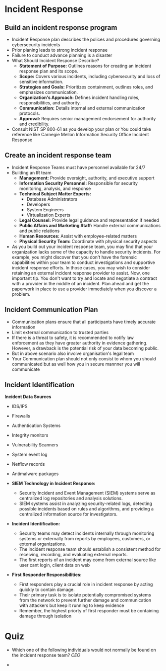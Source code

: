 # Incident Response
## Build an incident response program
- Incident Response plan describes the polices and procedures governing cybersecurity incidents
- Prior planing leads to strong incident response
- Failure to conduct advance planning is a disaster
- What Should Incident Response Describe?
  - **Statement of Purpose:** Outlines reasons for creating an incident response plan and its scope.
  - **Scope:** Covers various incidents, including cybersecurity and loss of sensitive information.
  - **Strategies and Goals:** Prioritizes containment, outlines roles, and emphasizes communication.
  - **Organization's Approach:** Defines incident handling roles, responsibilities, and authority.
  - **Communication:** Details internal and external communication protocols.
  - **Approval:** Requires senior management endorsement for authority and credibility.
- Consult NIST SP 800-61 as you develop your plan or You could take reference like Carnegie Mellon Information Security Office Incident Response
    
## Create an incident response team
- Incident Response Teams must have personnel available for 24/7
- Building an IR team
  - **Management:** Provide oversight, authority, and executive support
  - **Information Security Personnel:** Responsible for security monitoring, analysis, and response
  - **Technical Subject Matter Experts:**
    - Database Administrators
    - Developers
    - System Engineers 
    - Virtualization Experts
  - **Legal Counsel:** Provide legal guidance and representation if needed
  - **Public Affairs and Marketing Staff:** Handle external communications and public relations
  - **Human Resources:** Assist with employee-related matters
  - **Physical Security Team:** Coordinate with physical security aspects
- As you build out your incident response team, you may find that your organization lacks some of the capacity to handle security incidents. For example, you might discover that you don't have the forensic capabilities within your team to conduct investigations and supportive incident response efforts. In those cases, you may wish to consider retaining an external incident response provider to assist. Now, one important tip. You don't want to try and locate and negotiate a contract with a provider in the middle of an incident. Plan ahead and get the paperwork in place to use a provider immediately when you discover a problem.

## Incident Communication Plan
- Communication plans ensure that all participants have timely accurate information
- Limit external communication to trusted parties
- If there is a threat to safety, it is recommended to notify law enforcement as they have greater authority in evidence gathering. However, a drawback is the potential risk of your data becoming public.
- But in above scenario also involve organisation's legal team
- Your Communication plan should not only consist to whom you should communicated but as well how you in secure mannner you will communicate

## Incident Identification
**Incident Data Sources**
- IDS/IPS
- Firewalls
- Authentication Systems
- Integrity monitors
- Vulnerability Scanners
- System event log
- Netflow records
- Antimalware packages

- **SIEM Technology in Incident Response:**
  - Security Incident and Event Management (SIEM) systems serve as centralized log repositories and analysis solutions.
  - SIEM systems assist in analyzing security-related logs, detecting possible incidents based on rules and algorithms, and providing a centralized information source for investigators.

- **Incident Identification:**
  - Security teams may detect incidents internally through monitoring systems or externally from reports by employees, customers, or external organizations.
  - The incident response team should establish a consistent method for receiving, recording, and evaluating external reports.
  - The first reports of an incident may come from external source like user cant login, client data on web

- **First Responder Responsibilities:**
  - First responders play a crucial role in incident response by acting quickly to contain damage.
  - Their primary task is to isolate potentially compromised systems from the network to prevent further damage and communication with attackers but keep it running to keep evidence
  - Remember, the highest priorty of first responder must be containing damage through isolation
# Quiz
- Which one of the following individuals would not normally be found on the incident response team?
_CEO_

- 
